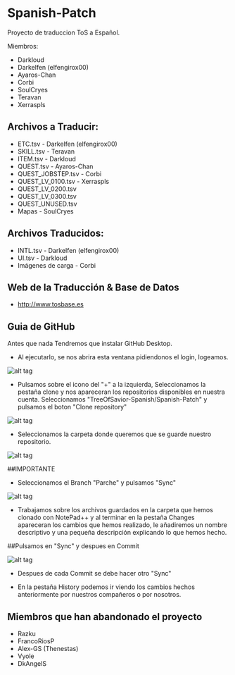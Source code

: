 # Spanish-Patch
Proyecto de traduccion ToS a Español.

Miembros:
- Darkloud
- Darkelfen (elfengirox00)
- Ayaros-Chan
- Corbi
- SoulCryes
- Teravan
- Xerraspls

## Archivos a Traducir:
- ETC.tsv - Darkelfen (elfengirox00)
- SKILL.tsv - Teravan
- ITEM.tsv - Darkloud
- QUEST.tsv - Ayaros-Chan
- QUEST_JOBSTEP.tsv - Corbi
- QUEST_LV_0100.tsv - Xerraspls
- QUEST_LV_0200.tsv 
- QUEST_LV_0300.tsv
- QUEST_UNUSED.tsv
- Mapas - SoulCryes

## Archivos Traducidos:

- INTL.tsv - Darkelfen (elfengirox00)
- UI.tsv - Darkloud
- Imágenes de carga - Corbi

## Web de la Traducción & Base de Datos

- http://www.tosbase.es

## Guia de GitHub

Antes que nada Tendremos que instalar GitHub Desktop.
- Al ejecutarlo, se nos abrira esta ventana pidiendonos el login, logeamos.

![alt tag](https://raw.githubusercontent.com/TreeOfSavior-Spanish/Spanish-Patch/master/Spanish/Guia%20GitHub/PantallaPrincipal.PNG)

- Pulsamos sobre el icono del "+" a la izquierda, Seleccionamos la pestaña clone y nos apareceran los repositorios disponibles
en nuestra cuenta. Seleccionamos "TreeOfSavior-Spanish/Spanish-Patch" y pulsamos el boton "Clone repository"

![alt tag](https://raw.githubusercontent.com/TreeOfSavior-Spanish/Spanish-Patch/master/Spanish/Guia%20GitHub/Clone-1.PNG)

- Seleccionamos la carpeta donde queremos que se guarde nuestro repositorio.

![alt tag](https://raw.githubusercontent.com/TreeOfSavior-Spanish/Spanish-Patch/master/Spanish/Guia%20GitHub/SeleccionCarpeta.PNG)

##IMPORTANTE
- Seleccionamos el Branch "Parche" y pulsamos "Sync"

![alt tag](https://raw.githubusercontent.com/TreeOfSavior-Spanish/Spanish-Patch/master/Spanish/Guia%20GitHub/Branch.PNG)

- Trabajamos sobre los archivos guardados en la carpeta que hemos clonado con NotePad++ y al terminar en la pestaña Changes apareceran
los cambios que hemos realizado, le añadiremos un nombre descriptivo y una pequeña descripción explicando lo que hemos hecho.

##Pulsamos en "Sync" y despues en Commit

![alt tag](https://raw.githubusercontent.com/TreeOfSavior-Spanish/Spanish-Patch/master/Spanish/Guia%20GitHub/Commit.PNG)

- Despues de cada Commit se debe hacer otro "Sync"

- En la pestaña History podemos ir viendo los cambios hechos anteriormente por nuestros compañeros o por nosotros.


## Miembros que han abandonado el proyecto

- Razku
- FrancoRiosP
- Alex-GS (Thenestas)
- Vyole
- DkAngelS
